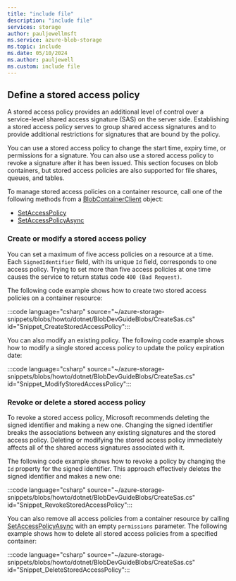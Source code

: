 ```yaml
---
title: "include file"
description: "include file"
services: storage
author: pauljewellmsft
ms.service: azure-blob-storage
ms.topic: include
ms.date: 05/10/2024
ms.author: pauljewell
ms.custom: include file
---
```


## Define a stored access policy

A stored access policy provides an additional level of control over a service-level shared access signature (SAS) on the server side. Establishing a stored access policy serves to group shared access signatures and to provide additional restrictions for signatures that are bound by the policy.

You can use a stored access policy to change the start time, expiry time, or permissions for a signature. You can also use a stored access policy to revoke a signature after it has been issued. This section focuses on blob containers, but stored access policies are also supported for file shares, queues, and tables.

To manage stored access policies on a container resource, call one of the following methods from a [BlobContainerClient](/dotnet/api/azure.storage.blobs.blobcontainerclient) object:

- [SetAccessPolicy](/dotnet/api/azure.storage.blobs.blobcontainerclient.setaccesspolicy)
- [SetAccessPolicyAsync](/dotnet/api/azure.storage.blobs.blobcontainerclient.setaccesspolicyasync)

### Create or modify a stored access policy

You can set a maximum of five access policies on a resource at a time. Each `SignedIdentifier` field, with its unique `Id` field, corresponds to one access policy. Trying to set more than five access policies at one time causes the service to return status code `400 (Bad Request)`.

The following code example shows how to create two stored access policies on a container resource:

:::code language="csharp" source="~/azure-storage-snippets/blobs/howto/dotnet/BlobDevGuideBlobs/CreateSas.cs" id="Snippet_CreateStoredAccessPolicy":::

You can also modify an existing policy. The following code example shows how to modify a single stored access policy to update the policy expiration date:

:::code language="csharp" source="~/azure-storage-snippets/blobs/howto/dotnet/BlobDevGuideBlobs/CreateSas.cs" id="Snippet_ModifyStoredAccessPolicy":::

### Revoke or delete a stored access policy

To revoke a stored access policy, Microsoft recommends deleting the signed identifier and making a new one. Changing the signed identifier breaks the associations between any existing signatures and the stored access policy. Deleting or modifying the stored access policy immediately affects all of the shared access signatures associated with it.

The following code example shows how to revoke a policy by changing the `Id` property for the signed identifier. This approach effectively deletes the signed identifier and makes a new one:

:::code language="csharp" source="~/azure-storage-snippets/blobs/howto/dotnet/BlobDevGuideBlobs/CreateSas.cs" id="Snippet_RevokeStoredAccessPolicy":::

You can also remove all access policies from a container resource by calling [SetAccessPolicyAsync](/dotnet/api/azure.storage.blobs.blobcontainerclient.setaccesspolicyasync) with an empty `permissions` parameter. The following example shows how to delete all stored access policies from a specified container:

:::code language="csharp" source="~/azure-storage-snippets/blobs/howto/dotnet/BlobDevGuideBlobs/CreateSas.cs" id="Snippet_DeleteStoredAccessPolicy":::
